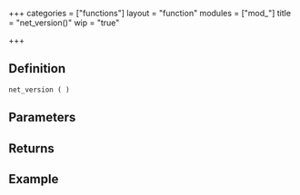 +++
categories = ["functions"]
layout = "function"
modules = ["mod_"]
title = "net_version()"
wip = "true"

+++

## Definition

    net_version ( )

## Parameters

## Returns

## Example

```
```
